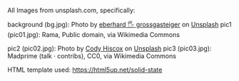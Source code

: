 All Images from unsplash.com, specifically:  

background (bg.jpg): Photo by <a href="https://unsplash.com/@eberhardgross?utm_source=unsplash&utm_medium=referral&utm_content=creditCopyText">eberhard 🖐 grossgasteiger</a> on <a href="https://unsplash.com/s/photos/mountains?utm_source=unsplash&utm_medium=referral&utm_content=creditCopyText">Unsplash</a> 
pic1 (pic01.jpg): Rama, Public domain, via Wikimedia Commons   


pic2 (pic02.jpg): Photo by <a href="https://unsplash.com/@codyhiscox?utm_source=unsplash&utm_medium=referral&utm_content=creditCopyText">Cody Hiscox</a> on <a href="https://unsplash.com/s/photos/bridge?utm_source=unsplash&utm_medium=referral&utm_content=creditCopyText">Unsplash</a>
pic3 (pic03.jpg): Madprime (talk · contribs), CC0, via Wikimedia Commons  

HTML template used:
https://html5up.net/solid-state
